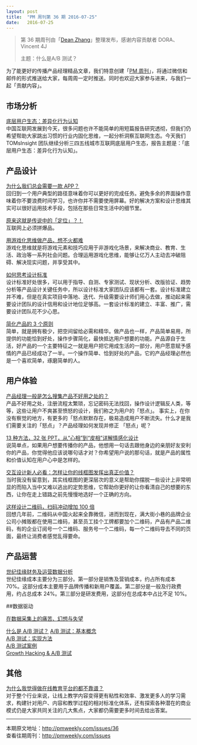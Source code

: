 ```yaml
---
layout: post
title:  "PM 周刊第 36 期 2016-07-25"
date:   2016-07-25
---
```


> 第 36 期周刊由「[Dean Zhang](http://pmweekly.com/contributors#dean)」整理发布，感谢内容贡献者 DORA、Vincent 4J
> 
> 主题：什么是A/B 测试？

为了能更好的传播产品经理精品文章，我们特意创建「[PM 周刊](http://pmweekly.com/)」，将通过微信和邮件的形式推送给大家，每周周一定时推送。同时也欢迎大家参与进来，与我们一起「贡献内容」。 


## 市场分析
[底层用户生态：差异化行为认知](https://mp.weixin.qq.com/s?__biz=MzA3NTcwOTIwNg==&mid=2655842763&idx=1&sn=9166646bb075a72ded69f30d31166d1f&scene=1&srcid=0720OuTFiFsGfqHbnvXAnobK&key=77421cf58af4a653e651bef2d0e4aaa95e7044d908c6e2ab775ccc3beb4af0602566d664329878bde035b1649712ec92&ascene=0&uin=MjExNzY1NDIwMQ%3D%3D&devicetype=iMac+MacBookPro12%2C1+OSX+OSX+10.11.4+build(15E65)&version=11020201&pass_ticket=USFtmLzEwL2Hs7a%2Fy8jFrAPEh42PjdheP%2F%2FoE%2BnvsYfXs7np4upqvepcVylku0rj)   
中国互联网发展到今天，很多问题也许不能简单的用短篇报告研究透彻，但我们仍希望帮助大家跳出习惯的行业内固化思维，一起分析洞察互联网生态。今天我们 TOMsInsight 团队继续分析三四五线城市互联网底层用户生态，报告主题是：「底层用户生态：差异化行为认知」。

## 产品设计
[为什么我们总会需要一款 APP？](http://ued.baidu.com/?p=4946)  
回归到一个用户典型的路径意味着你可以更好的完成任务。避免多余的界面操作意味着你不要浪费时间学习，也许你并不需要使用屏幕。好的解决方案和设计思维其实可以很好运用技术手段，包括在那些日常生活中的细节里。

[原来这就是传说中的「定位」？！](https://mp.weixin.qq.com/s?__biz=MzAxMzc5NDAyMw==&mid=2650510037&idx=1&sn=f2e5f223320357069d9b70988de0b239&scene=1&srcid=0722ZDWtNng0CmuhS0MUrtVY&key=77421cf58af4a65341ef0cdd54aa822abf449bbfbea77469f176001867d86805d146ba69fb4976f6cdac9bd454df1b79&ascene=0&uin=MjExNzY1NDIwMQ%3D%3D&devicetype=iMac+MacBookPro12%2C1+OSX+OSX+10.11.4+build(15E65)&version=11020201&pass_ticket=USFtmLzEwL2Hs7a%2Fy8jFrAPEh42PjdheP%2F%2FoE%2BnvsYfXs7np4upqvepcVylku0rj)  
互联网上必须拼爆品。

[用游戏化思维做产品，想不火都难](https://mp.weixin.qq.com/s?__biz=MzAxMzc5NDAyMw==&mid=2650510020&idx=1&sn=2344851be39fe1132e00f32df90f1087&scene=1&srcid=0720XCbOF0xc5o5kbDuRDaX6&key=77421cf58af4a6537b158771d6c7f7ce78fa6d0b90f35ed1537f54d817ceace89c953610c939dbc4ac126acb21c4d07c&ascene=0&uin=MjExNzY1NDIwMQ%3D%3D&devicetype=iMac+MacBookPro12%2C1+OSX+OSX+10.11.4+build(15E65)&version=11020201&pass_ticket=USFtmLzEwL2Hs7a%2Fy8jFrAPEh42PjdheP%2F%2FoE%2BnvsYfXs7np4upqvepcVylku0rj)  
游戏化思维就是将游戏元素和技巧应用于非游戏化场景，来解决商业、教育、生活、政治等一系列社会问题。合理运用游戏化思维，能够让亿万人主动去冲破阻碍、解决现实问题，并享受其中。

[如何思考设计标准](https://mp.weixin.qq.com/s?__biz=MjM5NjA3ODI3Ng==&mid=2649828380&idx=1&sn=841d3510947bd665406023a083796866&scene=1&srcid=07208EjMdH8fK6lWeDn9otey&key=77421cf58af4a65303cc97e944e6da5acfa2aa49667941990f2c733affb1c19971c57feaa37f4e342d8fc0d63e346f67&ascene=0&uin=MjExNzY1NDIwMQ%3D%3D&devicetype=iMac+MacBookPro12%2C1+OSX+OSX+10.11.4+build(15E65)&version=11020201&pass_ticket=USFtmLzEwL2Hs7a%2Fy8jFrAPEh42PjdheP%2F%2FoE%2BnvsYfXs7np4upqvepcVylku0rj)  
设计标准好处很多，可以用于指导、自测、专家测试、现状分析、改版验证、趋势分析等产品设计关键任务中，所以设计标准大家团队应该都有一套。设计标准建立并不难，但是在真实项目中落地、迭代、升级需要设计师们用心去做，推动起来需要设计团队的设计信用和设计地位足够高。一套设计标准的建立、丰富、推广，需要设计团队花不少心思。

[简化产品的 3 个原则](https://mp.weixin.qq.com/s?__biz=MzAxMzc5NDAyMw==&mid=2650510017&idx=1&sn=a7ec4e1eae0bca8062e718cf1061788e&scene=1&srcid=0719DYkEj1UoYmqfwWwSyShG&key=77421cf58af4a653eb5e7288ed8c9a3ff6c5628e6cbc13d7c3adeff24d83be1b62ea757a623105d18a132596691dccfd&ascene=0&uin=MjExNzY1NDIwMQ%3D%3D&devicetype=iMac+MacBookPro12%2C1+OSX+OSX+10.11.4+build(15E65)&version=11020201&pass_ticket=USFtmLzEwL2Hs7a%2Fy8jFrAPEh42PjdheP%2F%2FoE%2BnvsYfXs7np4upqvepcVylku0rj)  
简单，就是拥有极少，把空间留给必需和精华。做产品也一样，产品简单易用，所提供的功能恰到好处，操作步骤简化，最快抵达用户想要的功能。产品源自于生活，好产品的一个主要特征之一就是用户把它用成生活的一部分，用户愿意赋予感情的产品已经成功了一半。一个操作简单、恰到好处的产品，它的产品经理必然也是一个喜欢简单，琢磨简单的人。  

## 用户体验
[产品经理一般是怎么搜集产品不好用之处的？](http://www.zhihu.com/question/22495656/answer/112193878)  
产品不好用之处，注册流程太繁琐，忘记密码无法找回，操作设计逻辑反人类，等等，这些让用户不爽甚至愤怒的设计，我们称之为用户的「怒点」。
事实上，在你没有察觉的地方，有更多的「怒点默默存在，极易造成用户不断流失。什么才是我们需要关注的「怒点」？产品经理如何发现并修正 「怒点」呢？

[13 种方法，32 张 PPT，从“心相”到“皮相”详解情感化设计](https://mp.weixin.qq.com/s?__biz=MTEwNTM0ODI0MQ==&mid=2653433303&idx=1&sn=c1e2cb42ece0fb0822d577889413d5bf&key=77421cf58af4a653665c8ee9378fa3f027f26b5091cbedb557540c54e07fb4863ed6ae083591690fe92dbb140fdcc8c1&ascene=0&uin=MjExNzY1NDIwMQ%3D%3D&devicetype=iMac+MacBookPro12%2C1+OSX+OSX+10.11.4+build(15E65)&version=11020201&pass_ticket=USFtmLzEwL2Hs7a%2Fy8jFrAPEh42PjdheP%2F%2FoE%2BnvsYfXs7np4upqvepcVylku0rj)  
说简单点，如果用户想要传播你的产品，他想用一句话去跟他身边的亲朋好友安利你的产品，你觉得他应该说哪句话才对？你希望用户说的那句话，就是产品的属性和价值认知在用户心中是怎样的。

[交互设计新人必看：怎样让你的线框图发挥出真正价值？](https://mp.weixin.qq.com/s?__biz=MzAxNDAxOTcxOQ==&mid=2650934941&idx=1&sn=3ee5ff2740b00acf17dcf86b548a7acd&scene=1&srcid=07192KvRmTCsureSFLgHW8Sz&key=77421cf58af4a653144db1ba94873ccb7ea5bd94986501eff1ab0de8fcbf8d9036ce10e4c222f04c9148a16a0b2a444b&ascene=0&uin=MjExNzY1NDIwMQ%3D%3D&devicetype=iMac+MacBookPro12%2C1+OSX+OSX+10.11.4+build(15E65)&version=11020201&pass_ticket=USFtmLzEwL2Hs7a%2Fy8jFrAPEh42PjdheP%2F%2FoE%2BnvsYfXs7np4upqvepcVylku0rj)  
当时我没有留意到，其实线框图的更深层次的意义是帮助你摆脱一些设计上非常明显的而陷入当中又难以逃出的定势思维，它帮助你更好的让你看清自己的想要的东西，让你在走上错路之前先慢慢地选好一个正确的方向。 

[这样设计二维码，扫码冲动增加 100 倍](https://mp.weixin.qq.com/s?__biz=MjM5NjAyMzcyMA==&mid=2659990653&idx=1&sn=f16ccfbff8b091bf814feabb503cc1cc&scene=1&srcid=0719OOULH4dX8YZq5YOIzmQD&key=77421cf58af4a653eddf6e3f1d2e60ed2879071c760c82923aa0cd524855f4a1b96b1841486d3605bc88fca0e0cff542&ascene=0&uin=MjExNzY1NDIwMQ%3D%3D&devicetype=iMac+MacBookPro12%2C1+OSX+OSX+10.11.4+build(15E65)&version=11020201&pass_ticket=USFtmLzEwL2Hs7a%2Fy8jFrAPEh42PjdheP%2F%2FoE%2BnvsYfXs7np4upqvepcVylku0rj)  
回想几年前，二维码从中国火起来全靠微信，进而到现在，满大街小巷的品牌企业公司小摊贩都在使用二维码，甚至员工挂个工牌都要加个二维码，产品有产品二维码，有的企业订阅号一个二维码、服务号一个二维码，每一个二维码导去不同的页面，最终让消费者感觉乱得要命。

## 产品运营
[世纪佳缘财务及运营数据分析](http://bluewhale.cc/2016-02-01/jiayuan-finance-report.html?nsukey=IaobyzN3RSk4qxRNoriniW4actOiHGI3Fop62igcTGj3zLXKOO9S%2Fl7PGHqzPx%2BTGNLCT9BeQ0YU5pCXhn5btg%3D%3D)  
世纪佳缘成本主要分为三部分。第一部分是销售及营销成本，约占所有成本 70%。这部分成本主要用于品牌传播和新用户覆盖。第二部分是一般及行政费用，约占总成本 24%。第三部分是研发费用，这部分在总成本中占比不足 10%。

##数据驱动

[在数据采集上的痛苦、幻想与失望](https://zhuanlan.zhihu.com/p/21628977)  

[什么是 A/B 测试？](https://www.zhihu.com/question/20045543/answer/59025552) 
[A/B 测试：基本概念](http://oldj.net/article/ab-testing-basic-concept/)  
[A/B 测试：实现方法](http://oldj.net/article/ab-testing-method/)  
[A/B 测试案例](http://oldj.net/article/cases-of-a-b-testing-1/)  
[Growth Hacking & A/B 测试](https://zhuanlan.zhihu.com/p/21250266)  

## 其他
[为什么我觉得做在线教育平台的都不靠谱？](https://zhuanlan.zhihu.com/p/21649096)  
对于整个行业来说，让线上教学内容变得更有粘性和效率、激发更多人的学习需求，构建针对用户、内容和教学过程的相对标准化体系，还有探索各种潜在的商业模式仍是大家共同关注的几大焦点，大家都仍需要更多时间去给出答案。

---
本期原文地址：<http://pmweekly.com/issues/36>     
查看往期周刊：<http://pmweekly.com/issues>    
